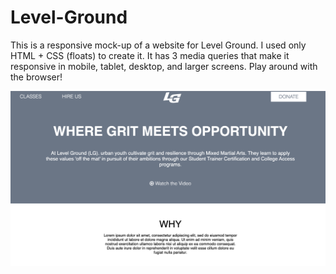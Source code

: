 # Level-Ground

This is a responsive mock-up of a website for Level Ground.
I used only HTML + CSS (floats) to create it.
It has 3 media queries that make it responsive in mobile, tablet, desktop, and larger screens.
Play around with the browser!


![Level Ground Screenshot](/lgScreen.png)
